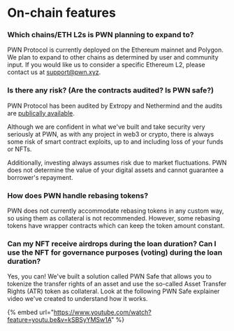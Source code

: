 # On-chain features

### Which chains/ETH L2s is PWN planning to expand to?

PWN Protocol is currently deployed on the Ethereum mainnet and Polygon. We plan to expand to other chains as determined by user and community input. If you would like us to consider a specific Ethereum L2, please contact us at support@pwn.xyz.&#x20;

### Is there any risk? (Are the contracts audited? Is PWN safe?)&#x20;

PWN Protocol has been audited by Extropy and Nethermind and the audits are [publically available](https://linktr.ee/pwn.audits).&#x20;

Although we are confident in what we've built and take security very seriously at PWN, as with any project in web3 or crypto, there is always some risk of smart contract exploits, up to and including loss of your funds or NFTs.

Additionally, investing always assumes risk due to market fluctuations. PWN does not determine the value of your digital assets and cannot guarantee a borrower's repayment.&#x20;

### How does PWN handle rebasing tokens?

PWN does not currently accommodate rebasing tokens in any custom way, so using them as collateral is not recommended. However, some rebasing tokens have wrapper contracts which can keep the token amount constant.&#x20;

### Can my NFT receive airdrops during the loan duration? Can I use the NFT for governance purposes (voting) during the loan duration?

Yes, you can! We've built a solution called PWN Safe that allows you to tokenize the transfer rights of an asset and use the so-called Asset Transfer Rights (ATR) token as collateral. Look at the following PWN Safe explainer video we've created to understand how it works.

{% embed url="https://www.youtube.com/watch?feature=youtu.be&v=kSBSyYMSw1A" %}
